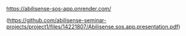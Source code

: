 https://abilisense-sos-app.onrender.com/

(https://github.com/abilisense-seminar-projects/project1/files/14221807/Abilisense.sos.app.presentation.pdf)
